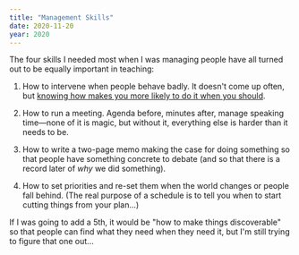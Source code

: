 ```yaml
---
title: "Management Skills"
date: 2020-11-20
year: 2020
---
```


The four skills I needed most when I was managing people have all turned out to be equally important in teaching:

1.  How to intervene when people behave badly.
    It doesn't come up often, but [knowing how makes you more likely to do it when you should](https://hbr.org/2020/05/why-sexual-harassment-programs-backfire).

2.  How to run a meeting.
    Agenda before, minutes after, manage speaking time—none of it is magic,
    but without it, everything else is harder than it needs to be.

3.  How to write a two-page memo making the case for doing something
    so that people have something concrete to debate
    (and so that there is a record later of *why* we did something).

4.  How to set priorities and re-set them when the world changes or people fall behind.
    (The real purpose of a schedule is to tell you when to start cutting things from your plan...)

If I was going to add a 5th, it would be "how to make things discoverable"
so that people can find what they need when they need it,
but I'm still trying to figure that one out...
